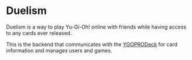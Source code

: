 # Duelism

Duelism is a way to play Yu-Gi-Oh! online with friends while having access to
any cards ever released.

This is the backend that communicates with the
[YGOPRODeck](https://db.ygoprodeck.com/api-guide/) for card information and
manages users and games.
